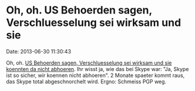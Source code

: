 Oh, oh. US Behoerden sagen, Verschluesselung sei wirksam und sie
================================================================

Date: 2013-06-30 11:30:43

Oh, oh. [US Behoerden sagen, Verschluesselung sei wirksam und sie
koennten da nicht
abhoeren](http://www.wired.com/threatlevel/2013/06/encryption-foiled-wiretaps/).
Ihr wisst ja, wie das bei Skype war: \"Ja, Skype ist so sicher, wir
koennen nicht abhoeren\". 2 Monate spaeter kommt raus, das Skype total
abgeschnorchelt wird. Ergno: Schmeiss PGP weg.
